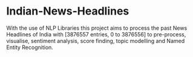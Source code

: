 # Indian-News-Headlines
With the use of NLP Libraries this project aims to process the past News Headlines of India with [3876557 entries, 0 to 3876556] to pre-process, visualise, sentiment analysis, score finding, topic modelling and Named Entity Recognition.
